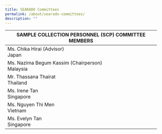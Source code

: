 ```yaml
---
title: SEARADO Committees
permalink: /about/searado-committees/
description: ""
---
```

| SAMPLE COLLECTION PERSONNEL (SCP) COMMITTEE MEMBERS |
| --- |
| Ms. Chika Hirai (Advisor)<br>Japan |  
| Ms. Nazima Begum Kassim (Chairperson)<br>Malaysia |
| Mr. Thassana Thairat<br>Thailand |
| Ms. Irene Tan<br>Singapore |
| Ms. Nguyen Thi Men<br>Vietnam |
| Ms. Evelyn Tan<br>Singapore |